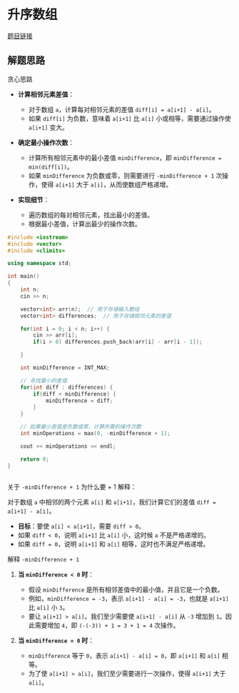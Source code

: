 # 升序数组 

[题目链接](https://kamacoder.com/problempage.php?pid=1241)

## 解题思路 

贪心思路

- **计算相邻元素差值**：
  - 对于数组 `a`，计算每对相邻元素的差值 `diff[i] = a[i+1] - a[i]`。
  - 如果 `diff[i]` 为负数，意味着 `a[i+1]` 比 `a[i]` 小或相等，需要通过操作使 `a[i+1]` 变大。

- **确定最小操作次数**：
  - 计算所有相邻元素中的最小差值 `minDifference`，即 `minDifference = min(diff[i])`。
  - 如果 `minDifference` 为负数或零，则需要进行 `-minDifference + 1` 次操作，使得 `a[i+1]` 大于 `a[i]`，从而使数组严格递增。

- **实现细节**：
  - 遍历数组的每对相邻元素，找出最小的差值。
  - 根据最小差值，计算出最少的操作次数。



```CPP 
#include <iostream>
#include <vector>
#include <climits>

using namespace std;

int main()
{
    int n;
    cin >> n;

    vector<int> arr(n);  // 用于存储输入数组
    vector<int> differences;  // 用于存储相邻元素的差值

    for(int i = 0; i < n; i++) {
        cin >> arr[i];
        if(i > 0) differences.push_back(arr[i] - arr[i - 1]);

    }

    int minDifference = INT_MAX;

    // 寻找最小的差值
    for(int diff : differences) {
        if(diff < minDifference) {
            minDifference = diff;
        }
    }

    // 如果最小差值是负数或零，计算所需的操作次数
    int minOperations = max(0, -minDifference + 1);

    cout << minOperations << endl;

    return 0;
}
 
```
关于 `-minDifference + 1` 为什么要 + 1 解释： 

对于数组 `a` 中相邻的两个元素 `a[i]` 和 `a[i+1]`，我们计算它们的差值 `diff = a[i+1] - a[i]`。

- **目标**：要使 `a[i] < a[i+1]`，需要 `diff > 0`。
- 如果 `diff < 0`，说明 `a[i+1]` 比 `a[i]` 小，这时候 `a` 不是严格递增的。
- 如果 `diff = 0`，说明 `a[i+1]` 和 `a[i]` 相等，这时也不满足严格递增。

解释 `-minDifference + 1`

1. **当 `minDifference < 0` 时**：
   - 假设 `minDifference` 是所有相邻差值中的最小值，并且它是一个负数。
   - 例如，`minDifference = -3`，表示 `a[i+1] - a[i] = -3`，也就是 `a[i+1]` 比 `a[i]` 小 `3`。
   - 要让 `a[i+1] > a[i]`，我们至少需要使 `a[i+1] - a[i]` 从 `-3` 增加到 `1`。因此需要增加 `4`，即 `(-(-3)) + 1 = 3 + 1 = 4` 次操作。

2. **当 `minDifference = 0` 时**：
   - `minDifference` 等于 `0`，表示 `a[i+1] - a[i] = 0`，即 `a[i+1]` 和 `a[i]` 相等。
   - 为了使 `a[i+1] > a[i]`，我们至少需要进行一次操作，使得 `a[i+1]` 大于 `a[i]`。


